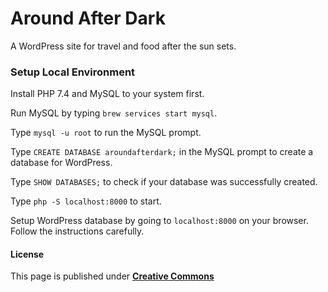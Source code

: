 Around After Dark
==========

A WordPress site for travel and food after the sun sets.

### Setup Local Environment
Install PHP 7.4 and MySQL to your system first.

Run MySQL by typing `brew services start mysql`.

Type `mysql -u root` to run the MySQL prompt.

Type `CREATE DATABASE aroundafterdark;` in the MySQL prompt to create a database for WordPress.

Type `SHOW DATABASES;` to check if your database was successfully created.

Type `php -S localhost:8000` to start.

Setup WordPress database by going to `localhost:8000` on your browser. Follow the instructions carefully.

#### License
This page is published under [**Creative Commons**](/LICENSE)
